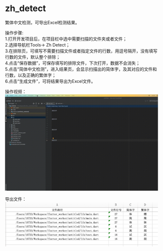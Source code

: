 # zh_detect

繁体中文检测，可导出Excel检测结果。

操作步骤:<br>
1.打开开发项目后，在项目栏中选中需要扫描的文件夹或者文件；<br>
2.选择导航栏Tools-> Zh Detect；<br>
3.在排除页，可填写不需要扫描文件或者指定文件的行数，用逗号隔开，没有填写行数的文件，默认整个排除；<br>
4.点击“保存数据”，可保存填写的排除文件，下次打开，数据不会消失；<br>
5.点击“简体中文检测”，进入结果页，会显示扫描出的简体字，及其对应的文件和行数，以及正确的繁体字；<br>
6.点击“生成文件”，可将结果导出为Excel文件。<br>

操作视频：
![操作视频](https://raw.githubusercontent.com/windows7lake/zh_detect/main/image/%E6%93%8D%E4%BD%9C%E8%AF%B4%E6%98%8E.gif)

导出文件：
![导出文件](https://raw.githubusercontent.com/windows7lake/zh_detect/main/image/%E5%AF%BC%E5%87%BA%E6%96%87%E4%BB%B6.png)
